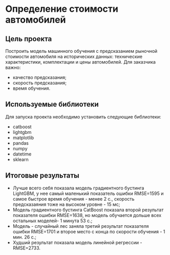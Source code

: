 # Определение стоимости автомобилей

## Цель проекта
Построить модель машинного обучения с предсказанием рыночной стоимости автомобиля на исторических данных: технические характеристики, комплектации и цены автомобилей.
Для заказчика важно:
- качество предсказания;
- скорость предсказания;
- время обучения.

## Используемые библиотеки
Для запуска проекта необходимо установить следующие библиотеки:
- catboost 
- lightgbm 
- matplotlib
- pandas 
- numpy
- datetime
- sklearn

## Итоговые результаты

* Лучше всего себя показала модель градиентного бустинга LightGBM, у нее самый маленький показатель ошибки RMSE=1595 и самое быстрое время обучения - менее 2 с., скорость предсказаяния тоже на высоком уровне - 15 мс;
* Модель градиентного бустинга CatBoost показала второй результат показателя ошибки RMSE=1638, но модель обучается дольше всех остальных моделей-  1 минута 53 с.;
* Модель - случайный лес заняла третий результат показателя ошибки RMSE=1701 и второе место с конца по скорости обучения - 1 мин. 26 с.;
* Худший результат показала модель линейной регрессии - RMSE=2733.
